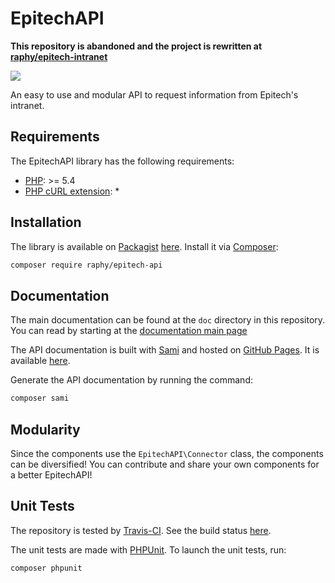 # EpitechAPI

**This repository is abandoned and the project is rewritten at [raphy/epitech-intranet](https://github.com/Raphy/epitech-intranet)**

![](https://travis-ci.org/Raphy/epitech-api.svg?branch=master)

An easy to use and modular API to request information from Epitech's intranet.

## Requirements
The EpitechAPI library has the following requirements:
* [PHP](http://www.php.net/): >= 5.4
* [PHP cURL extension](http://php.net/manual/fr/book.curl.php/): *

## Installation
The library is available on [Packagist](https://packagist.org/) [here](https://packagist.org/packages/raphy/epitech-api). Install it via [Composer](https://getcomposer.org/):
``` sh
composer require raphy/epitech-api
```

## Documentation
The main documentation can be found at the `doc` directory in this repository.
You can read by starting at the [documentation main page](doc/index.md)

The API documentation is built with [Sami](https://github.com/FriendsOfPHP/Sami) and hosted on [GitHub Pages](https://pages.github.com/). It is available [here](http://raphy.github.io/epitech-api/master/).

Generate the API documentation by running the command:
``` sh
composer sami
```

## Modularity
Since the components use the `EpitechAPI\Connector` class, the components can be diversified!
You can contribute and share your own components for a better EpitechAPI!

## Unit Tests
The repository is tested by [Travis-CI](https://travis-ci.org/). See the build status [here](https://travis-ci.org/Raphy/epitech-api).

The unit tests are made with [PHPUnit](https://phpunit.de/). To launch the unit tests, run:
``` sh
composer phpunit
```
